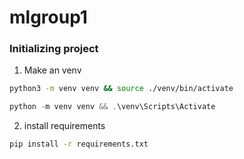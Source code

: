 # mlgroup1

### Initializing project
1. Make an venv
```bash <linux>
python3 -m venv venv && source ./venv/bin/activate
```

```powershell <windows>
python -m venv venv && .\venv\Scripts\Activate
```

2. install requirements
```bash <Linux>
pip install -r requirements.txt
```